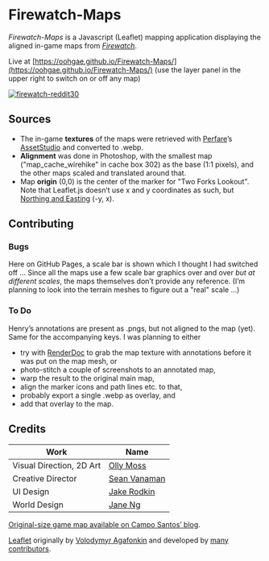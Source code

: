 # Firewatch-Maps

_Firewatch-Maps_ is a Javascript (Leaflet) mapping application displaying the aligned in-game maps from [_Firewatch_](http://www.firewatchgame.com/).

Live at [https://oohgae.github.io/Firewatch-Maps/](https://oohgae.github.io/Firewatch-Maps/) (use the layer panel in the upper right to switch on or off any map)

[![firewatch-reddit30](https://github.com/user-attachments/assets/cbf841b2-487d-43cc-bb8a-9fd809f830ae)](https://oohgae.github.io/Firewatch-Maps/)

## Sources

- The in-game **textures** of the maps were retrieved with [Perfare](https://www.perfare.net/)’s [AssetStudio](https://github.com/Perfare/AssetStudio) and converted to .webp.
- **Alignment** was done in Photoshop, with the smallest map ("map_cache_wirehike" in cache box 302) as the base (1:1 pixels), and the other maps scaled and translated around that.
- Map **origin** (0,0) is the center of the marker for "Two Forks Lookout". Note that Leaflet.js doesn’t use x and y coordinates as such, but [Northing and Easting](https://leafletjs.com/examples/crs-simple/crs-simple.html) (-y, x).


## Contributing

### Bugs

Here on GitHub Pages, a scale bar is shown which I thought I had switched off … Since all the maps use a few scale bar graphics over and over _but at different scales_, the maps themselves don’t provide any reference. (I’m planning to look into the terrain meshes to figure out a "real" scale …)

### To Do

Henry’s annotations are present as .pngs, but not aligned to the map (yet). Same for the accompanying keys.
I was planning to either 
- try with [RenderDoc](https://renderdoc.org/) to grab the map texture with annotations before it was put on the map mesh,
or
- photo-stitch a couple of screenshots to an annotated map,
- warp the result to the original main map,
- align the marker icons and path lines etc. to that,
- probably export a single .webp as overlay, and
- add that overlay to the map.

## Credits

| Work | Name |
| ---- | ---- |
| Visual Direction, 2D Art | [Olly Moss](https://ollymoss.com/) |
| Creative Director | [Sean Vanaman](https://www.seanvanaman.com/) |
| UI Design | [Jake Rodkin](https://rodkin.online/) |
| World Design | [Jane Ng](https://janeng.com/) |

[Original-size game map available on Campo Santos’ blog](https://blog.camposanto.com/post/140041752129/downloadable-printable-firewatch-maps-for-you-a).

[Leaflet](https://leafletjs.com/) originally by [Volodymyr Agafonkin](https://agafonkin.com/) and developed by [many contributors](https://github.com/Leaflet/Leaflet/graphs/contributors).
